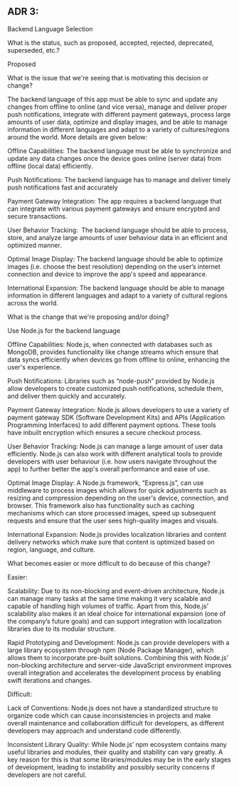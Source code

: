 ## ADR 3:

Backend Language Selection

What is the status, such as proposed, accepted, rejected, deprecated, superseded, etc.?

Proposed

What is the issue that we're seeing that is motivating this decision or change?

The backend language of this app must be able to sync and update any changes from offline to online (and vice versa), manage and deliver proper push notifications, integrate with different payment gateways, process large amounts of user data, optimize and display images, and be able to manage information in different languages and adapt to a variety of cultures/regions around the world. More details are given below:

Offline Capabilities: The backend language must be able to synchronize and update any data changes once the device goes online (server data) from offline (local data) efficiently. 

Push Notifications: The backend language has to manage and deliver timely push notifications fast and accurately

Payment Gateway Integration: The app requires a backend language that can integrate with various payment gateways and ensure encrypted and secure transactions.

User Behavior Tracking:  The backend language should be able to process, store, and analyze large amounts of user behaviour data in an efficient and optimized manner.

Optimal Image Display: The backend language should be able to optimize images (i.e. choose the best resolution) depending on the user’s internet connection and device to improve the app's speed and appearance. 

International Expansion: The backend language should be able to manage information in different languages and adapt to a variety of cultural regions across the world.

What is the change that we're proposing and/or doing?

Use Node.js for the backend language

Offline Capabilities: Node.js, when connected with databases such as MongoDB, provides functionality like change streams which ensure that data syncs efficiently when devices go from offline to online, enhancing the user's experience. 

Push Notifications: Libraries such as “node-push” provided by Node.js allow developers to create customized push notifications, schedule them, and deliver them quickly and accurately. 

Payment Gateway Integration: Node.js allows developers to use a variety of payment gateway SDK (Software Development Kits) and APIs (Application Programming Interfaces) to add different payment options. These tools have inbuilt encryption which ensures a secure checkout process.

User Behavior Tracking: Node.js can manage a large amount of user data efficiently. Node.js can also work with different analytical tools to provide developers with user behaviour (i.e. how users navigate throughout the app) to further better the app's overall performance and ease of use.

Optimal Image Display: A Node.js framework, “Express.js”, can use middleware to process images which allows for quick adjustments such as resizing and compression depending on the user's device, connection, and browser. This framework also has functionality such as caching mechanisms which can store processed images, speed up subsequent requests and ensure that the user sees high-quality images and visuals.  

International Expansion: Node.js provides localization libraries and content delivery networks which make sure that content is optimized based on region, language, and culture. 

What becomes easier or more difficult to do because of this change?

Easier:

Scalability: Due to its non-blocking and event-driven architecture, Node.js can manage many tasks at the same time making it very scalable and capable of handling high volumes of traffic. Apart from this, Node.js’ scalability also makes it an ideal choice for international expansion (one of the company’s future goals) and can support integration with localization libraries due to its modular structure. 

Rapid Prototyping and Development: Node.js can provide developers with a large library ecosystem through npm (Node Package Manager), which allows them to incorporate pre-built solutions. Combining this with Node.js’ non-blocking architecture and server-side JavaScript environment improves overall integration and accelerates the development process by enabling swift iterations and changes. 

Difficult:

Lack of Conventions: Node.js does not have a standardized structure to organize code which can cause inconsistencies in projects and make overall maintenance and collaboration difficult for developers, as different developers may approach and understand code differently. 

Inconsistent Library Quality: While Node.js’ npm ecosystem contains many useful libraries and modules, their quality and stability can vary greatly. A key reason for this is that some libraries/modules may be in the early stages of development, leading to instability and possibly security concerns if developers are not careful.

